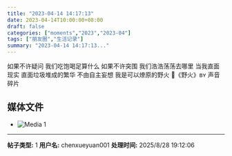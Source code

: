 ```yaml
---
title: "2023-04-14 14:17:13"
date: 2023-04-14T10:00:00+08:00
draft: false
categories: ["moments","2023","2023-04"]
tags: ["朋友圈","生活记录"]
summary: "2023-04-14 14:17:13..."
---
```


如果不许疑问
我们吃饱喝足算什么
如果不许突围
我们浩浩荡荡去哪里
当我直面现实
直面垃圾堆成的繁华
不由自主妄想
我是可以燎原的野火
​
🎵​《野火》ʙʏ 声音碎片

## 媒体文件

- ![Media 1](/Moments/photos/2023-04-14/202304141417130.jpg)

---

**帖子类型:** 1
**用户名:** chenxueyuan001
**处理时间:** 2025/8/28 19:12:06